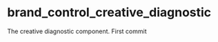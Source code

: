 brand_control_creative_diagnostic
=================================

The creative diagnostic component. First commit
